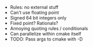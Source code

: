 * Rules: no external stuff
* Can't use floating point
* Signed 64 bit integers only
* Fixed point? Rationals?
* Annoying quoting rules / conditionals
* Can parallelize within cmake itself
* TODO: Pass args to cmake with -D

